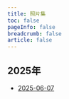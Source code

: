 ```yaml
---
title: 照片集
toc: false
pageInfo: false
breadcrumb: false
article: false
---
```

## 2025年
- [2025-06-07](2025-06-07.md)